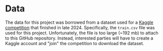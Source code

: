 # Data

The data for this project was borrowed from a dataset used for a [Kaggle competition](https://www.kaggle.com/competitions/playground-series-s4e12/data) that finished in late 2024. Specifically, the `train.csv` file was used for this project. Unfortunately, the file is too large (~192 mb) to attach to this GitHub repository. Instead, interested parties will have to create a Kaggle account and "join" the competition to download the dataset.
